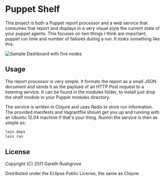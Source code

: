 # Puppet Shelf

This project is both a Puppet report processor and a web service that
consumes that report and displays in a very visual style the current
state of your puppet agents. This focuses on two things I think are
important; puppet run time and number of failures during a run. It looks
something like this:

![Sample Dashboard with five nodes](https://raw.github.com/garethr/puppet-shelf/master/screenshot.png)

## Usage

The report processor is very simple. It formats the report as a small
JSON document and sends it as the payload of an HTTP Post request to a
listening service. It can be found in the modules folder, to install
just drop the shelf module in your Puppet modules directory.

The service is written in Clojure and uses Redis to store run
information. The provided manifests and Vagrantfile should get you up
and running with an Ubuntu 12.04 machine if that's your thing. Runnin
the service is then as simple as:

```bash
lein deps
lein run
```

## License

Copyright (C) 2011 Gareth Rushgrove

Distributed under the Eclipse Public License, the same as Clojure.

